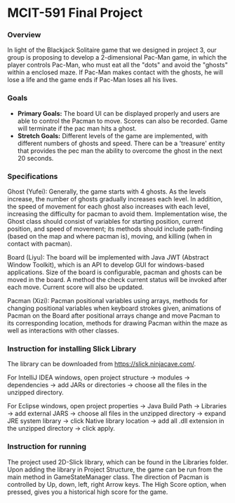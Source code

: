 # MCIT-591 Final Project

### Overview

In light of the Blackjack Solitaire game that we designed in project 3, our group is proposing to
develop a 2-dimensional Pac-Man game, in which the player controls Pac-Man, who must eat all
the "dots" and avoid the "ghosts" within a enclosed maze. If Pac-Man makes contact with the
ghosts, he will lose a life and the game ends if Pac-Man loses all his lives.

### Goals

* **Primary Goals:** The board UI can be displayed properly and users are able to control the
Pacman to move. Scores can also be recorded. Game will terminate if the pac man hits a
ghost.
* **Stretch Goals:** Different levels of the game are implemented, with different numbers of
ghosts and speed. There can be a 'treasure' entity that provides the pec man the ability
to overcome the ghost in the next 20 seconds.

### Specifications

Ghost (Yufei): Generally, the game starts with 4 ghosts. As the levels increase, the number of
ghosts gradually increases each level. In addition, the speed of movement for each ghost also
increases with each level, increasing the difficulty for pacman to avoid them. Implementation
wise, the Ghost class should consist of variables for starting position, current position, and
speed of movement; its methods should include path-finding (based on the map and where
pacman is), moving, and killing (when in contact with pacman).

Board (Liyu): The board will be implemented with Java JWT (Abstract Window Toolkit), which is
an API to develop GUI for windows-based applications. Size of the board is configurable,
pacman and ghosts can be moved in the board. A method the check current status will be
invoked after each move. Current score will also be updated.

Pacman (Xizi): Pacman positional variables using arrays, methods for changing positional
variables when keyboard strokes given, animations of Pacman on the Board after positional
arrays change and move Pacman to its corresponding location, methods for drawing Pacman
within the maze as well as interactions with other classes.


### Instruction for installing Slick Library
The library can be downloaded from https://slick.ninjacave.com/. <br />

For IntelliJ IDEA windows, open project structure -> modules -> dependencies -> add JARs or directories -> choose all the files in the unzipped directory.<br />

For Eclipse windows, open project properties -> Java Build Path -> Libraries -> add external JARS -> choose all files in the unzipped directory -> expand JRE system library -> click Native library location -> add all .dll extension in the unzipped directory -> click apply.


### Instruction for running
The project used 2D-Slick library, which can be found in the Libraries folder. Upon adding the library in Project Structure, the game can be run from the main method in GameStateManager class. The direction of Pacman is controlled by Up, down, left, right Arrow keys. The High Score option, when pressed, gives you a historical high score for the game.
